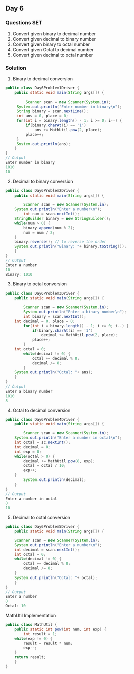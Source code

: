 ## Day 6

### Questions SET
1. Convert given binary to decimal number
2. Convert given decimal to binary number
3. Convert given binary to octal number
4. Convert given Octal to decimal number
5. Convert given decimal to octal number

### Solution

1. Binary to decimal conversion
```java
public class Day6Problem1Driver {
    public static void main(String args[]) {

         Scanner scan = new Scanner(System.in);
	 System.out.println("Enter number in binary\n");
	 String binary = scan.nextLine();
	 int ans = 0, place = 0;
	 for(int i = binary.length() - 1; i >= 0; i--) {
	     if(binary.charAt(i) == '1') 
	         ans += MathUtil.pow(2, place);
	     place++;
	 }
	 System.out.println(ans);
    }
}
// Output
Enter number in binary
1010
10
```

2. Decimal to binary conversion
```java
public class Day6Problem2Driver {
    public static void main(String args[]) {

        Scanner scan = new Scanner(System.in);
	System.out.println("Enter a number\n");
        int num = scan.nextInt();
	StringBuilder binary = new StringBuilder();
	while(num > 0) {
	    binary.append(num % 2);
	    num = num / 2;
	}
	binary.reverse(); // to reverse the order
	System.out.println("Binary: "+ binary.toString());
    }
}
// Output
Enter a number
10
Binary: 1010
```

3. Binary to octal conversion
```java
public class Day6Problem3Driver {
    public static void main(String args[]) {

        Scanner scan = new Scanner(System.in);
        System.out.println("Enter a binary number\n");
        int binary = scan.nextInt();
	int decimal = 0, place = 0;
        for(int i = binary.length() - 1; i >= 0; i--) {
            if(binary.charAt(i) == '1')
                decimal += MathUtil.pow(2, place);
            place++;
        }
	int octal = 0;
        while(decimal != 0) {
            octal += decimal % 8;
            decimal /= 8;
        }
	System.out.println("Octal: "+ ans);
    }
}
// Output
Enter a binary number
1010
8
```

4. Octal to decimal conversion
```java
public class Day6Problem4Driver {
    public static void main(String args[]) {

        Scanner scan = new Scanner(System.in);
	System.out.println("Enter a number in octal\n");
	int octal = sc.nextInt();
	int decimal = 0;
	int exp = 0;
	while(octal > 0) {
	    decimal += MathUtil.pow(8, exp);
	    octal = octal / 10;
	    exp++;
	}
        System.out.println(decimal);
    }
}
// Output
Enter a number in octal
8
10

```

5. Decimal to octal conversion
```java
public class Day6Problem5Driver {
    public static void main(String args[]) {

	Scanner scan = new Scanner(System.in);
	System.out.println("Enter a number\n");
	int decimal = scan.nextInt();
	int octal = 0;
	while(decimal != 0) {
	    octal += decimal % 8;
	    decimal /= 8;
	}
	System.out.println("Octal: "+ octal);
    }
}
// Output
Enter a number
8
Octal: 10
```

MathUtil Implementation
```java
public class MathUtil {
    public static int pow(int num, int exp) {
        int result = 1;
	while(exp != 0) {
	    result = result * num;
	    exp--;
	}
	return result;
    }
}
```
